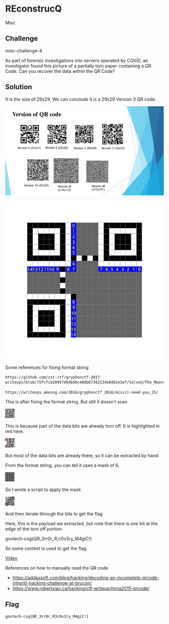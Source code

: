 # REconstrucQ
Misc

## Challenge 
misc-challenge-4

As part of forensic investigations into servers operated by COViD, an investigator found this picture of a partially torn paper containing a QR Code. Can you recover the data within the QR Code?

## Solution

It is the size of 29x29. We can conclude it is a 29x29 Version 3 QR code.

![solution/theory-qr-versions.jpg](solution/theory-qr-versions.jpg)

![solution/theory-format.png](solution/theory-format.png)

Some references for fixing format string

	https://github.com/zst-ctf/gryphonctf-2017-writeups/blob/75fcfcb2095706db9bc488b67342134e8d62e3ef/Solved/The_Mooncake_Box/README.md

	https://writeups.amosng.com/2016/gryphonctf_2016/misc/i-need-you_25/

This is after fixing the format string. But still it doesn't scan

![solution/qr.png](solution/qr.png)

This is because part of the data bits are already torn off. It is highlighted in red here.

![solution/qr2.png](solution/qr2.png)

But most of the data bits are already there, so it can be extracted by hand.

From the format string, you can tell it uses a mask of 6..

![solution/mask6.png](solution/mask6.png)

So I wrote a script to apply the mask

![solution/qr_mask6.png](solution/qr_mask6.png)

And then iterate through the bits to get the flag

Here, this is the payload we extracted, but note that there is one bit at the edge of the torn off portion.

govtech-csg{QR_3rr0r_R;c0v3ry_M4giC!}

So some context is used to get the flag.

[Video](./solution/solution-visual.mp4)

References on how to manually read the QR code

- https://addaxsoft.com/blog/hacking/decoding-an-incomplete-qrcode-intigriti-hacking-challenge-at-brucon/
- https://www.robertxiao.ca/hacking/ctf-writeup/mma2015-qrcode/

## Flag

	govtech-csg{QR_3rr0r_R3c0v3ry_M4giC!}

